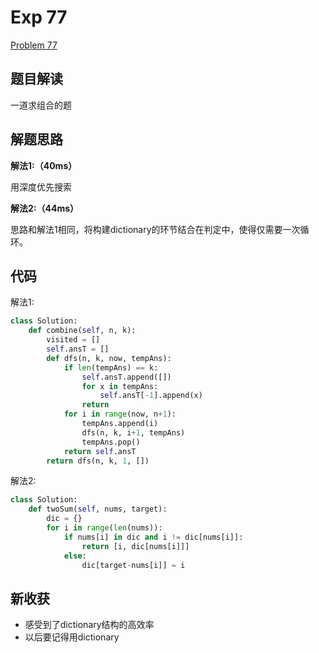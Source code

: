 # Exp 77

[Problem 77](https://leetcode.com/problems/combinations/description/)

## 题目解读

一道求组合的题

## 解题思路

**解法1:（40ms）**

用深度优先搜索

**解法2:（44ms）**

思路和解法1相同，将构建dictionary的环节结合在判定中，使得仅需要一次循环。

## 代码

解法1:

```python
class Solution:
    def combine(self, n, k):
        visited = []
        self.ansT = []
        def dfs(n, k, now, tempAns):
            if len(tempAns) == k:
                self.ansT.append([])
                for x in tempAns:
                    self.ansT[-1].append(x)
                return
            for i in range(now, n+1):
                tempAns.append(i)
                dfs(n, k, i+1, tempAns)
                tempAns.pop()
            return self.ansT
        return dfs(n, k, 1, [])
```

解法2:

```python
class Solution:
    def twoSum(self, nums, target):
        dic = {}
        for i in range(len(nums)):
            if nums[i] in dic and i != dic[nums[i]]:
                return [i, dic[nums[i]]]
            else:
                dic[target-nums[i]] = i
```

## 新收获

- 感受到了dictionary结构的高效率
- 以后要记得用dictionary



